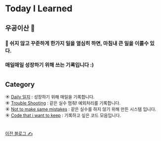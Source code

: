 # Today I Learned 

##  우공이산 🌝
### :seedling: 쉬지 않고 꾸준하게 한가지 일을 열심히 하면, 마침내 큰 일을 이룰수 있다.  
   ###    매일매일 성장하기 위해 쓰는 기록입니다 :)  
#
## Category  
 :sunny:  [Daily 일지](https://github.com/SunHeeHeo/TIL/tree/main/Daily%20Log) : 성장하기 위해 매일을 기록합니다.  
 :sunny:  [Trouble Shooting](https://github.com/SunHeeHeo/TIL/tree/main/Trouble%20Shooting) : 같은 실수 멈춰! 예외처리를 기록합니다.   
 :sunny:  [Not to make same mistakes]() : 같은 실수를 하지 않기 위해 만든 시스템 입니다.   
 :sunny: [Code that i want to keep](https://github.com/SunHeeHeo/TIL/tree/main/Code%20that%20i%20want%20to%20keep) : 기록하고 싶은 코드 모음입니다.   
#
[이전 블로그 ✍️](https://pickyeaters.tistory.com)  
